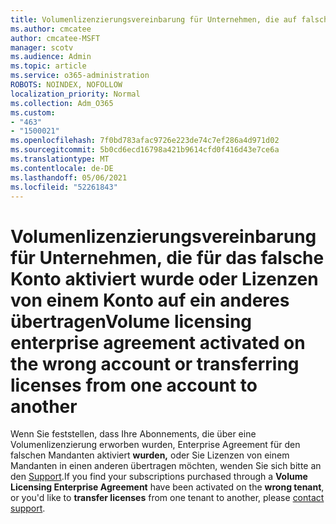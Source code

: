 ```yaml
---
title: Volumenlizenzierungsvereinbarung für Unternehmen, die auf falschem Konto aktiviert wurde
ms.author: cmcatee
author: cmcatee-MSFT
manager: scotv
ms.audience: Admin
ms.topic: article
ms.service: o365-administration
ROBOTS: NOINDEX, NOFOLLOW
localization_priority: Normal
ms.collection: Adm_O365
ms.custom:
- "463"
- "1500021"
ms.openlocfilehash: 7f0bd783afac9726e223de74c7ef286a4d971d02
ms.sourcegitcommit: 5b0cd6ecd16798a421b9614cfd0f416d43e7ce6a
ms.translationtype: MT
ms.contentlocale: de-DE
ms.lasthandoff: 05/06/2021
ms.locfileid: "52261843"
---
```

# <a name="volume-licensing-enterprise-agreement-activated-on-the-wrong-account-or-transferring-licenses-from-one-account-to-another"></a><span data-ttu-id="ed173-102">Volumenlizenzierungsvereinbarung für Unternehmen, die für das falsche Konto aktiviert wurde oder Lizenzen von einem Konto auf ein anderes übertragen</span><span class="sxs-lookup"><span data-stu-id="ed173-102">Volume licensing enterprise agreement activated on the wrong account or transferring licenses from one account to another</span></span>

<span data-ttu-id="ed173-103">Wenn Sie feststellen, dass  Ihre Abonnements, die über eine Volumenlizenzierung erworben wurden,  Enterprise Agreement für den falschen Mandanten aktiviert **wurden,** oder Sie Lizenzen von einem Mandanten in einen anderen übertragen möchten, wenden Sie sich bitte an den [Support](/microsoft-365/admin/contact-support-for-business-products).</span><span class="sxs-lookup"><span data-stu-id="ed173-103">If you find your subscriptions purchased through a **Volume Licensing Enterprise Agreement** have been activated on the **wrong tenant**, or you'd like to **transfer licenses** from one tenant to another, please [contact support](/microsoft-365/admin/contact-support-for-business-products).</span></span>